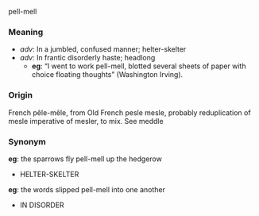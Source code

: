 pell-mell
### Meaning
+ _adv_: In a jumbled, confused manner; helter-skelter
+ _adv_: In frantic disorderly haste; headlong
    + __eg__: “I went to work pell-mell, blotted several sheets of paper with choice floating thoughts” (Washington Irving).

### Origin

French pêle-mêle, from Old French pesle mesle, probably reduplication of mesle imperative of mesler, to mix. See meddle

### Synonym

__eg__: the sparrows fly pell-mell up the hedgerow

+ HELTER-SKELTER

__eg__: the words slipped pell-mell into one another

+ IN DISORDER


